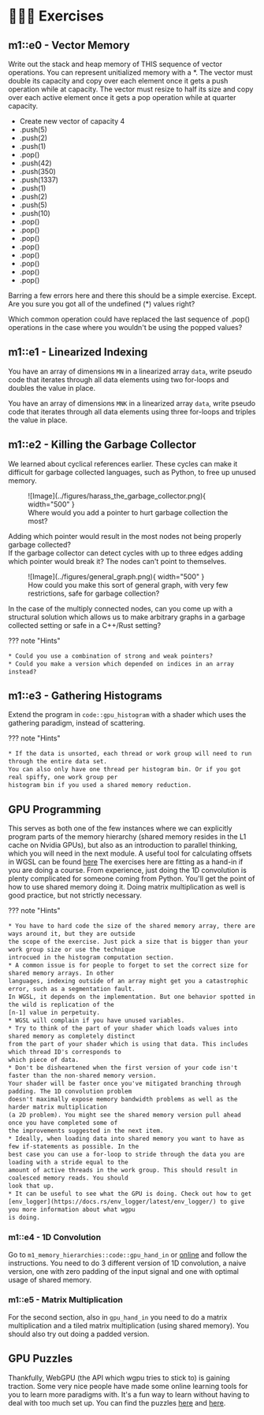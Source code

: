 # 👨🏼‍💻 Exercises

## m1::e0 - Vector Memory
Write out the stack and heap memory of THIS sequence of vector operations. You can represent unitialized
memory with a *. The vector must double its capacity and copy over each element once it gets a push operation
while at capacity. The vector must resize to half its size and copy over each active element once it gets a
pop operation while at quarter capacity.

* Create new vector of capacity 4
* .push(5)
* .push(2)
* .push(1)
* .pop()
* .push(42)
* .push(350)
* .push(1337)
* .push(1)
* .push(2)
* .push(5)
* .push(10)
* .pop()
* .pop()
* .pop()
* .pop()
* .pop()
* .pop()
* .pop()
* .pop()

Barring a few errors here and there this should be a simple exercise. Except.
Are you sure you got all of the undefined (*) values right?

Which common operation could have replaced the last sequence of .pop() operations
in the case where you wouldn't be using the popped values?

## m1::e1 - Linearized Indexing  
You have an array of dimensions ```MN``` in a linearized array ```data```, write pseudo code that iterates
through all data elements using two for-loops and doubles the value in place.

You have an array of dimensions ```MNK``` in a linearized array ```data```, write pseudo code that iterates
through all data elements using three for-loops and triples the value in place.

## m1::e2 - Killing the Garbage Collector
We learned about cyclical references earlier. These cycles can make it difficult for garbage collected
languages, such as Python, to free up unused memory.

<figure markdown>
![Image](../figures/harass_the_garbage_collector.png){ width="500" }
<figcaption>
Where would you add a pointer to hurt garbage collection the most?
</figcaption>
</figure>

Adding which pointer would result in the most nodes not being properly garbage collected?  
If the garbage collector can detect cycles with up to three edges adding which pointer would break it?
The nodes can't point to themselves.  

<figure markdown>
![Image](../figures/general_graph.png){ width="500" }
<figcaption>
How could you make this sort of general graph, with very few restrictions, safe for garbage collection?
</figcaption>
</figure>

In the case of the multiply connected nodes, can you come up with a structural solution which allows
us to make arbitrary graphs in a garbage collected setting or safe in a C++/Rust setting?

??? note "Hints"

    * Could you use a combination of strong and weak pointers?
    * Could you make a version which depended on indices in an array instead?

## m1::e3 - Gathering Histograms
Extend the program in ```code::gpu_histogram``` with a shader which uses the gathering paradigm, instead
of scattering.

??? note "Hints"

    * If the data is unsorted, each thread or work group will need to run through the entire data set.
    You can also only have one thread per histogram bin. Or if you got real spiffy, one work group per
    histogram bin if you used a shared memory reduction.

## GPU Programming
This serves as both one of the few instances where we can explicitly program parts of the memory hierarchy
(shared memory resides in the L1 cache on Nvidia GPUs), but also as an introduction to parallel thinking,
which you will need in the next module. A useful tool for calculating offsets in WGSL can be found [here][3]
The exercises here are fitting as a hand-in if you are doing a course. From experience,
just doing the 1D convolution is plenty complicated for someone coming from Python. You'll get the point of how
to use shared memory doing it. Doing matrix multiplication as well is good practice, but not strictly necessary.

??? note "Hints"

    * You have to hard code the size of the shared memory array, there are ways around it, but they are outside
    the scope of the exercise. Just pick a size that is bigger than your work group size or use the technique
    introcued in the histogram computation section.
    * A common issue is for people to forget to set the correct size for shared memory arrays. In other
    languages, indexing outside of an array might get you a catastrophic error, such as a segmentation fault.
    In WGSL, it depends on the implementation. But one behavior spotted in the wild is replication of the
    [n-1] value in perpetuity.
    * WGSL will complain if you have unused variables.
    * Try to think of the part of your shader which loads values into shared memory as completely distinct
    from the part of your shader which is using that data. This includes which thread ID's corresponds to
    which piece of data.
    * Don't be disheartened when the first version of your code isn't faster than the non-shared memory version.
    Your shader will be faster once you've mitigated branching through padding. The 1D convolution problem
    doesn't maximally expose memory bandwidth problems as well as the harder matrix multiplication
    (a 2D problem). You might see the shared memory version pull ahead once you have completed some of
    the improvements suggested in the next item.
    * Ideally, when loading data into shared memory you want to have as few if-statements as possible. In the
    best case you can use a for-loop to stride through the data you are loading with a stride equal to the
    amount of active threads in the work group. This should result in coalesced memory reads. You should
    look that up.
    * It can be useful to see what the GPU is doing. Check out how to get
    [env_logger](https://docs.rs/env_logger/latest/env_logger/) to give you more information about what wgpu
    is doing.

### m1::e4 - 1D Convolution
Go to ```m1_memory_hierarchies::code::gpu_hand_in``` or [online][0] and follow the instructions.
You need to do 3 different version of 1D convolution, a naive version, one with zero padding of the input
signal and one with optimal usage of shared memory.

### m1::e5 - Matrix Multiplication
For the second section, also in ```gpu_hand_in``` you need to do a matrix multiplication and a
tiled matrix multiplication (using shared memory). You should also try out doing a padded version.

## GPU Puzzles
Thankfully, WebGPU (the API which wgpu tries to stick to) is gaining traction. Some very nice
people have made some online learning tools for you to learn more paradigms with. It's a fun
way to learn without having to deal with too much set up. You can find the puzzles [here][1]
and [here][2].

[0]: https://github.com/absorensen/the-guide/tree/main/m1_memory_hierarchies/code/gpu_hand_in
[1]: https://github.com/srush/GPU-Puzzles
[2]: https://gpupuzzles.answer.ai/
[3]: https://webgpufundamentals.org/webgpu/lessons/resources/wgsl-offset-computer.html#
